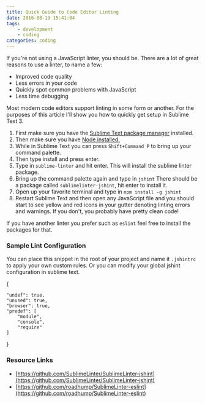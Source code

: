 ```yaml
---
title: Quick Guide to Code Editor Linting
date: 2016-08-19 15:41:04
tags:
    - development
    - coding
categories: coding
---
```


If you're not using a JavaScript linter, you should be. There are a lot of great reasons to use a linter, to name a few:

- Improved code quality
- Less errors in your code
- Quickly spot common problems with JavaScript
- Less time debugging

Most modern code editors support linting in some form or another. For the purposes of this article I'll show you how to quickly get setup in Sublime Text 3.

1. First make sure you have the [Sublime Text package manager](https://packagecontrol.io/) installed.
2. Then make sure you have [Node installed.](http://node.io/)
3. While in Sublime Text you can press `Shift+Command P` to bring up your command palette.
4. Then type install and press enter.
5. Type in `sublime-linter` and hit enter. This will install the sublime linter package.
6. Bring up the command palette again and type in `jshint` There should be a package called `sublimelinter-jshint`, hit enter to install it.
7. Open up your favorite terminal and type in `npm install -g jshint`
8. Restart Sublime Text and then open any JavaScript file and you should start to see yellow and red icons in your gutter denoting linting errors and warnings. If you don't, you probably have pretty clean code!

If you have another linter you prefer such as `eslint` feel free to install the packages for that.

### Sample Lint Configuration

You can place this snippet in the root of your project and name it `.jshintrc` to apply your own custom rules. Or you can modify your global jshint configuration in sublime text.

{

    "undef": true,
	"unused": true,
	"browser": true,
	"predef": [
		"module",
		"console",
		"require"
	]
}

### Resource Links

- [https://github.com/SublimeLinter/SublimeLinter-jshint](https://github.com/SublimeLinter/SublimeLinter-jshint)
- [https://github.com/roadhump/SublimeLinter-eslint](https://github.com/roadhump/SublimeLinter-eslint)

